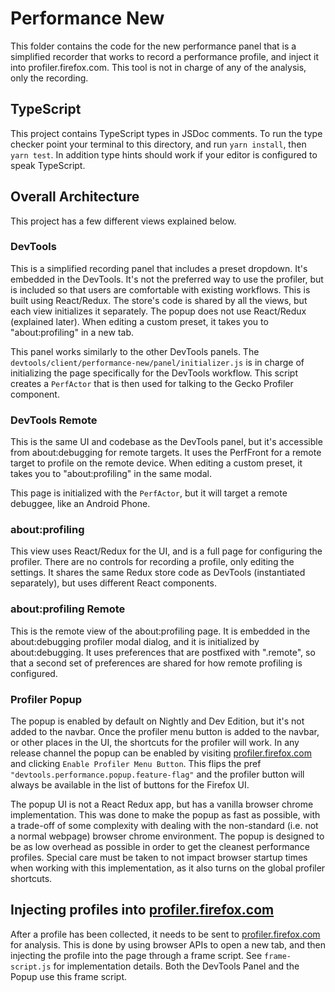 # Performance New

This folder contains the code for the new performance panel that is a simplified recorder that works to record a performance profile, and inject it into profiler.firefox.com. This tool is not in charge of any of the analysis, only the recording.

## TypeScript

This project contains TypeScript types in JSDoc comments. To run the type checker point your terminal to this directory, and run `yarn install`, then `yarn test`. In addition type hints should work if your editor is configured to speak TypeScript.

## Overall Architecture

This project has a few different views explained below.

### DevTools

This is a simplified recording panel that includes a preset dropdown. It's embedded in the DevTools. It's not the preferred way to use the profiler, but is included so that users are comfortable with existing workflows. This is built using React/Redux. The store's code is shared by all the views, but each view initializes it separately. The popup does not use React/Redux (explained later). When editing a custom preset, it takes you to "about:profiling" in a new tab.

This panel works similarly to the other DevTools panels. The `devtools/client/performance-new/panel/initializer.js` is in charge of initializing the page specifically for the DevTools workflow. This script creates a `PerfActor` that is then used for talking to the Gecko Profiler component.

### DevTools Remote

This is the same UI and codebase as the DevTools panel, but it's accessible from about:debugging for remote targets. It uses the PerfFront for a remote target to profile on the remote device. When editing a custom preset, it takes you to "about:profiling" in the same modal.

This page is initialized with the `PerfActor`, but it will target a remote debuggee, like an Android Phone.

### about:profiling

This view uses React/Redux for the UI, and is a full page for configuring the profiler. There are no controls for recording a profile, only editing the settings. It shares the same Redux store code as DevTools (instantiated separately), but uses different React components.

### about:profiling Remote

This is the remote view of the about:profiling page. It is embedded in the about:debugging profiler modal dialog, and it is initialized by about:debugging. It uses preferences that are postfixed with ".remote", so that a second set of preferences are shared for how remote profiling is configured.

### Profiler Popup

The popup is enabled by default on Nightly and Dev Edition, but it's not added to the navbar. Once the profiler menu button is added to the navbar, or other places in the UI, the shortcuts for the profiler will work. In any release channel the popup can be enabled by visiting [profiler.firefox.com] and clicking `Enable Profiler Menu Button`. This flips the pref `"devtools.performance.popup.feature-flag"` and the profiler button will always be available in the list of buttons for the Firefox UI.

The popup UI is not a React Redux app, but has a vanilla browser chrome implementation. This was done to make the popup as fast as possible, with a trade-off of some complexity with dealing with the non-standard (i.e. not a normal webpage) browser chrome environment. The popup is designed to be as low overhead as possible in order to get the cleanest performance profiles. Special care must be taken to not impact browser startup times when working with this implementation, as it also turns on the global profiler shortcuts.

## Injecting profiles into [profiler.firefox.com]

After a profile has been collected, it needs to be sent to [profiler.firefox.com] for analysis. This is done by using browser APIs to open a new tab, and then injecting the profile into the page through a frame script. See `frame-script.js` for implementation details. Both the DevTools Panel and the Popup use this frame script.

[profiler.firefox.com]: https://profiler.firefox.com
